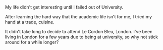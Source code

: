 My life didn't get interesting until I failed out of University.

After learning the hard way that the academic life isn't for me, I tried my hand at a trade, cuisine.

It didn't take long to decide to attend Le Cordon Bleu, London. I've been living in London for a few years due to being at university, so why not stick around for a while longer?
